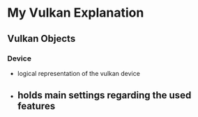 # My Vulkan Explanation

## Vulkan Objects
### Device
- logical representation of the vulkan device
- holds main settings regarding the used features
    - 